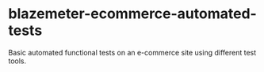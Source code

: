 # blazemeter-ecommerce-automated-tests
Basic automated functional tests on an e-commerce site using different test tools.
